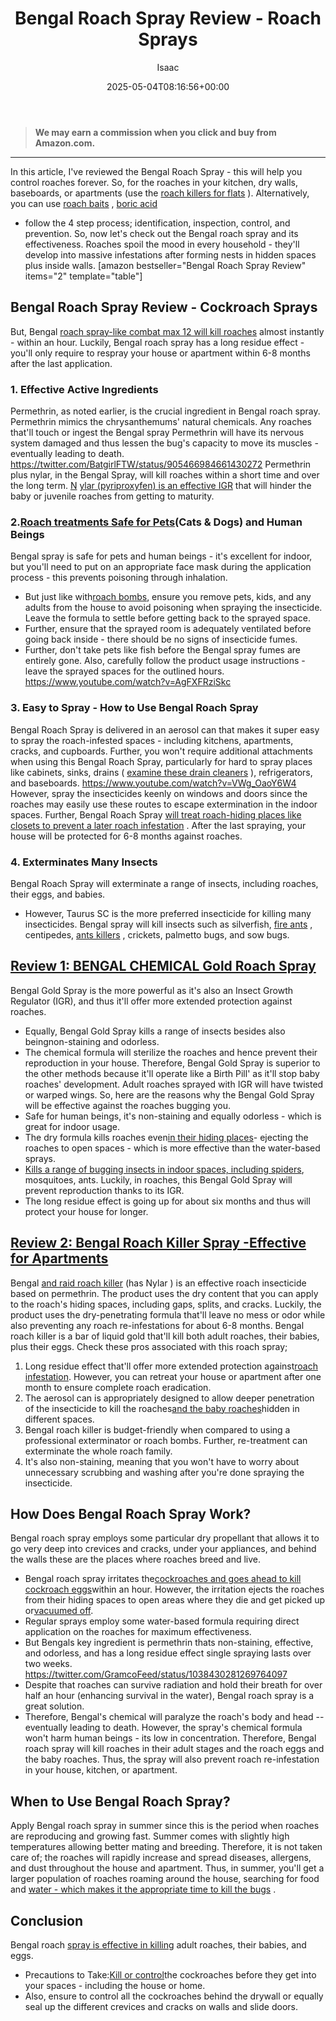 ﻿---
author: Isaac
layout: post
title: Bengal Roach Spray Review - Roach Sprays
date: '2025-05-04T08:16:56+00:00'
categories:
- Cockroaches
- Product Reviews
tags: []
slug: /bengal-roach-spray-review/
lastmod: 2025-05-07T12:21:23+03:00
---
> **We may earn a commission when you click and buy from Amazon.com.**
>

---
In this article, I've reviewed the Bengal Roach Spray - this will help you control roaches forever.
So, for the roaches in your kitchen, dry walls, baseboards, or apartments (use the
[roach killers for flats](https://pestpolicy.com/best-roach-killer-for-apartments/)
).
Alternatively, you can use
[roach baits](https://pestpolicy.com/best-roach-bait/)
,
[boric acid](https://pestpolicy.com/does-boric-acid-kill-roaches/)
- follow the 4 step process; identification, inspection, control, and prevention.
So, now let's check out the Bengal roach spray and its effectiveness. Roaches spoil the mood in every household - they'll develop into massive infestations after forming nests in hidden spaces plus inside walls.
[amazon bestseller="Bengal Roach Spray Review" items="2" template="table"]
## Bengal Roach Spray Review - Cockroach Sprays
But, Bengal
[roach spray-like combat max 12 will kill roaches](https://pestpolicy.com/combat-max-12-month-roach-killing-bait-review/)
almost instantly - within an hour. Luckily, Bengal roach spray has a long residue effect - you'll only require to respray your house or apartment within 6-8 months after the last application.
### 1. Effective Active Ingredients
Permethrin, as noted earlier, is the crucial ingredient in Bengal roach spray. Permethrin mimics the chrysanthemums' natural chemicals.
Any roaches that'll touch or ingest the Bengal spray Permethrin will have its nervous system damaged and thus lessen the bug's capacity to move its muscles - eventually leading to death.
https://twitter.com/BatgirlFTW/status/905466984661430272
Permethrin plus nylar, in the Bengal Spray, will kill roaches within a short time and over the long term.
[N](http://npic.orst.edu/factsheets/pyriprogen.html)
[ylar (pyriproxyfen) is an effective IGR](http://npic.orst.edu/factsheets/pyriprogen.html)
that will hinder the baby or juvenile roaches from getting to maturity.
### 2.[Roach treatments Safe for Pets](https://pestpolicy.com/pet-safe-roach-killer/)(Cats & Dogs) and Human Beings
Bengal spray is safe for pets and human beings - it's excellent for indoor, but you'll need to put on an appropriate face mask during the application process - this prevents poisoning through inhalation.
- But just like with[roach bombs](https://pestpolicy.com/best-fogger-for-roaches/), ensure you remove pets, kids, and any adults from the house to avoid poisoning when spraying the insecticide. Leave the formula to settle before getting back to the sprayed space.
- Further, ensure that the sprayed room is adequately ventilated before going back inside - there should be no signs of insecticide fumes.
- Further, don't take pets like fish before the Bengal spray fumes are entirely gone. Also, carefully follow the product usage instructions - leave the sprayed spaces for the outlined hours.
https://www.youtube.com/watch?v=AgFXFRziSkc
### 3. Easy to Spray - How to Use Bengal Roach Spray
Bengal Roach Spray is delivered in an aerosol can that makes it super easy to spray the roach-infested spaces - including kitchens, apartments, cracks, and cupboards.
Further, you won't require additional attachments when using this Bengal Roach Spray, particularly for hard to spray places like cabinets, sinks, drains (
[examine these drain cleaners](https://pestpolicy.com/best-drain-cleaner//)
), refrigerators, and baseboards.
https://www.youtube.com/watch?v=VWg_OaoY6W4
However, spray the insecticides keenly on windows and doors since the roaches may easily use these routes to escape extermination in the indoor spaces.
Further, Bengal Roach Spray
[will treat roach-hiding places like closets to prevent a later roach infestation](https://pestpolicy.com/do-carpenter-bees-bite/)
. After the last spraying, your house will be protected for 6-8 months against roaches.
### 4. Exterminates Many Insects
Bengal Roach Spray will exterminate a range of insects, including roaches, their eggs, and babies.
- However, Taurus SC is the more preferred insecticide for killing many insecticides.
Bengal spray will kill insects such as silverfish,
[fire ants](https://pestpolicy.com/best-fire-ant-killer-for-lawns/)
, centipedes,
[ants killers](https://pestpolicy.com/best-ant-killer/)
, crickets, palmetto bugs, and sow bugs.
## [Review 1: BENGAL CHEMICAL Gold Roach Spray](https://www.amazon.com/dp/B0015I3ESG/?tag=p-policy-20)
Bengal Gold Spray is the more powerful as it's also an Insect Growth Regulator (IGR), and thus it'll offer more extended protection against roaches.
- Equally, Bengal Gold Spray kills a range of insects besides also beingnon-staining and odorless.
- The chemical formula will sterilize the roaches and hence prevent their reproduction in your house.
Therefore, Bengal Gold Spray is superior to the other methods because it'll operate like a Birth Pill' as it'll stop baby roaches' development.
Adult roaches sprayed with IGR will have twisted or warped wings. So, here are the reasons why the Bengal Gold Spray will be effective against the roaches bugging you.
- Safe for human beings, it's non-staining and equally odorless - which is great for indoor usage.
- The dry formula kills roaches even[in their hiding places](https://pestpolicy.com/where-do-fleas-live/)- ejecting the roaches to open spaces - which is more effective than the water-based sprays.
- [Kills a range of bugging insects in indoor spaces, including spiders](https://pestpolicy.com/does-windex-kill-spiders/), mosquitoes, ants. Luckily, in roaches, this Bengal Gold Spray will prevent reproduction thanks to its IGR.
- The long residue effect is going up for about six months and thus will protect your house for longer.
## [Review 2: Bengal Roach Killer Spray -Effective for Apartments](https://www.amazon.com/dp/B00KROV7H4/?tag=p-policy-20)
Bengal
[and raid roach killer](https://pestpolicy.com/raid-ant-roach-killer-insecticide-spray-review/)
(has
Nylar
) is an effective roach insecticide based on permethrin.
The product uses the dry content that you can apply to the roach's hiding spaces, including gaps, splits, and cracks.
Luckily, the product uses the dry-penetrating formula that'll leave no mess or odor while also preventing any roach re-infestations for about 6-8
months.
Bengal roach killer is a bar of liquid gold that'll kill both adult roaches, their babies, plus their eggs. Check these pros associated with this roach spray;
1. Long residue effect that'll offer more extended protection against[roach infestation](https://pestpolicy.com/what-do-roaches-smell-like/). However, you can retreat your house or apartment after one month to ensure complete roach eradication.
2. The aerosol can is appropriately designed to allow deeper penetration of the insecticide to kill the roaches[and the baby roaches](https://pestpolicy.com/what-do-baby-roaches-look-like/)hidden in different spaces.
3. Bengal roach killer is budget-friendly when compared to using a professional exterminator or roach bombs. Further, re-treatment can exterminate the whole roach family.
4. It's also non-staining, meaning that you won't have to worry about unnecessary scrubbing and washing after you're done spraying the insecticide.
## How Does Bengal Roach Spray Work?
Bengal roach spray employs some particular dry propellant that allows it to go very deep into crevices and cracks, under your appliances, and behind the walls  these are the places where roaches breed and live.
- Bengal roach spray irritates the[cockroaches and goes ahead to kill cockroach eggs](https://pestpolicy.com/how-to-kill-cockroach-eggs/)within an hour. However, the irritation ejects the roaches from their hiding spaces to open areas where they die and get picked up or[vacuumed off](https://pestpolicy.com/best-vacuum-for-bed-bugs/).
- Regular sprays employ some water-based formula requiring direct application on the roaches for maximum effectiveness.
- But Bengals key ingredient is permethrin thats non-staining, effective, and odorless, and has a long residue effect  single spraying lasts over two weeks.
https://twitter.com/GramcoFeed/status/1038430281269764097
- Despite that roaches can survive radiation and hold their breath for over half an hour (enhancing survival in the water), Bengal roach spray is a great solution.
- Therefore, Bengal's chemical will paralyze the roach's body and head -- eventually leading to death. However, the spray's chemical formula won't harm human beings - its low in concentration.
Therefore, Bengal roach spray will kill roaches in their adult stages and the roach eggs and the baby roaches. Thus, the spray will also prevent roach re-infestation in your house, kitchen, or apartment.
## When to Use Bengal Roach Spray?
Apply Bengal roach spray in summer since this is the period when roaches are reproducing and growing fast. Summer comes with slightly high temperatures allowing better mating and breeding.
Therefore, it is not taken care of; the roaches will rapidly increase and spread diseases, allergens, and dust throughout the house and apartment.
Thus, in summer, you'll get a larger population of roaches roaming around the house, searching for food and
[water - which makes it the appropriate time to kill the bugs](https://pestpolicy.com/can-bed-bugs-survive-in-water/)
.
## Conclusion
Bengal roach
[spray is effective in killing](https://pestpolicy.com/does-bleach-kill-bed-bugs/)
adult roaches, their babies, and eggs.
- Precautions to Take:[Kill or control](https://pestpolicy.com/does-baking-soda-kill-fleas/)the cockroaches before they get into your spaces - including the house or home.
- Also, ensure to control all the cockroaches behind the drywall or equally seal up the different crevices and cracks on walls and slide doors.